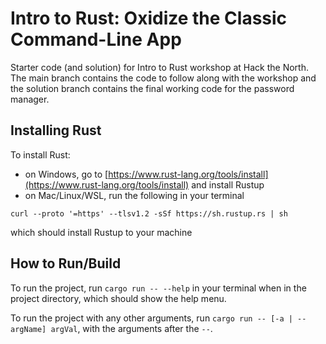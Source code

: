 # Intro to Rust: Oxidize the Classic Command-Line App

Starter code (and solution) for Intro to Rust workshop at Hack the North.
The main branch contains the code to follow along with the workshop and the
solution branch contains the final working code for the password manager.

## Installing Rust

To install Rust:
- on Windows, go to [https://www.rust-lang.org/tools/install](https://www.rust-lang.org/tools/install)
and install Rustup
- on Mac/Linux/WSL, run the following in your terminal
```
curl --proto '=https' --tlsv1.2 -sSf https://sh.rustup.rs | sh
```
which should install Rustup to your machine

## How to Run/Build

To run the project, run `cargo run -- --help` in your terminal when in the project directory,
which should show the help menu.

To run the project with any other arguments, run `cargo run -- [-a | --argName] argVal`,
with the arguments after the `--`.
